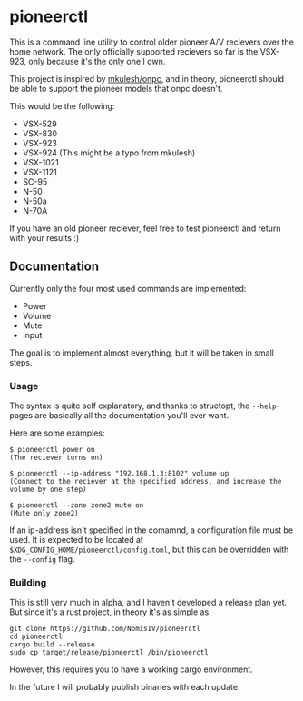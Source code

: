 # pioneerctl

This is a command line utility to control older pioneer A/V recievers over the home network.
The only officially supported recievers so far is the VSX-923, only because it's the only one I own.

This project is inspired by [mkulesh/onpc](https://github.com/mkulesh/onpc),
and in theory, pioneerctl should be able to support the pioneer models that onpc doesn't.

This would be the following:

- VSX-529
- VSX-830
- VSX-923
- VSX-924 (This might be a typo from mkulesh)
- VSX-1021
- VSX-1121
- SC-95
- N-50
- N-50a
- N-70A

If you have an old pioneer reciever, feel free to test pioneerctl and return with your results :)

## Documentation

Currently only the four most used commands are implemented:

- Power
- Volume
- Mute
- Input

The goal is to implement almost everything, but it will be taken in small steps.

### Usage

The syntax is quite self explanatory,
and thanks to structopt, the `--help`-pages are basically all the documentation you'll ever want.

Here are some examples:

```
$ pioneerctl power on
(The reciever turns on)

$ pioneerctl --ip-address "192.168.1.3:8102" volume up
(Connect to the reciever at the specified address, and increase the volume by one step)

$ pioneerctl --zone zone2 mute on
(Mute only zone2)
```

If an ip-address isn't specified in the comamnd, a configuration file must be used.
It is expected to be located at `$XDG_CONFIG_HOME/pioneerctl/config.toml`,
but this can be overridden with the `--config` flag.

### Building

This is still very much in alpha, and I haven't developed a release plan yet.
But since it's a rust project, in theory it's as simple as

```
git clone https://github.com/NomisIV/pioneerctl
cd pioneerctl
cargo build --release
sudo cp target/release/pioneerctl /bin/pioneerctl
```

However, this requires you to have a working cargo environment.

In the future I will probably publish binaries with each update.
